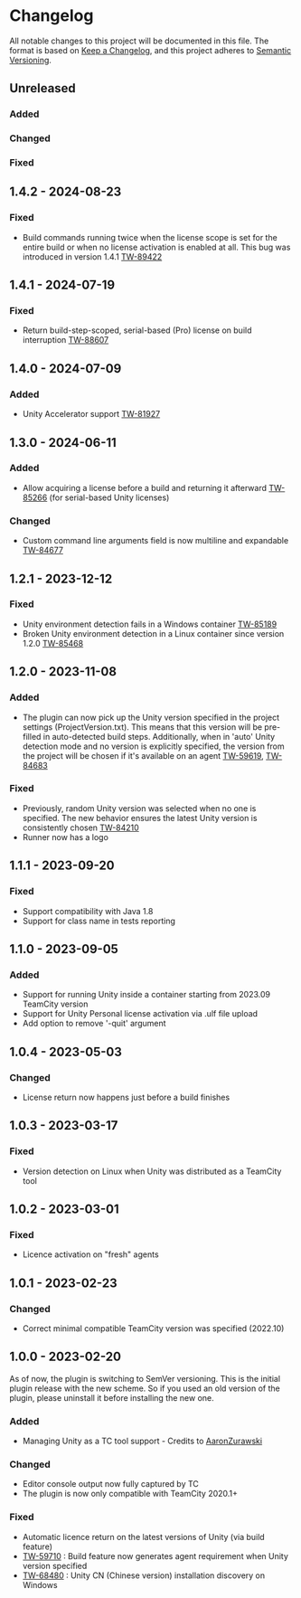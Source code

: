 # Changelog

All notable changes to this project will be documented in this file.
The format is based on [Keep a Changelog](https://keepachangelog.com/en/1.0.0/),
and this project adheres to [Semantic Versioning](https://semver.org/spec/v2.0.0.html).

## Unreleased

### Added

### Changed

### Fixed

## 1.4.2 - 2024-08-23

### Fixed

- Build commands running twice when the license scope is set for the entire build or when no license activation is enabled at all.
This bug was introduced in version 1.4.1 [TW-89422](https://youtrack.jetbrains.com/issue/TW-89422)

## 1.4.1 - 2024-07-19

### Fixed

- Return build-step-scoped, serial-based (Pro) license on build interruption [TW-88607](https://youtrack.jetbrains.com/issue/TW-88607)

## 1.4.0 - 2024-07-09

### Added

- Unity Accelerator support [TW-81927](https://youtrack.jetbrains.com/issue/TW-81927)

## 1.3.0 - 2024-06-11

### Added

- Allow acquiring a license before a build and returning it afterward [TW-85266](https://youtrack.jetbrains.com/issue/TW-85266) (for serial-based Unity licenses)

### Changed

- Custom command line arguments field is now multiline and expandable [TW-84677](https://youtrack.jetbrains.com/issue/TW-84677)

## 1.2.1 - 2023-12-12

### Fixed

- Unity environment detection fails in a Windows container [TW-85189](https://youtrack.jetbrains.com/issue/TW-85189)
- Broken Unity environment detection in a Linux container since version 1.2.0 [TW-85468](https://youtrack.jetbrains.com/issue/TW-85468)

## 1.2.0 - 2023-11-08

### Added

- The plugin can now pick up the Unity version specified in the project settings (ProjectVersion.txt).
This means that this version will be pre-filled in auto-detected build steps. Additionally, when in 'auto'
Unity detection mode and no version is explicitly specified, the version from the project will be chosen if it's available on an agent
[TW-59619](https://youtrack.jetbrains.com/issue/TW-59619), [TW-84683](https://youtrack.jetbrains.com/issue/TW-84683)

### Fixed

- Previously, random Unity version was selected when no one is specified.
The new behavior ensures the latest Unity version is consistently chosen [TW-84210](https://youtrack.jetbrains.com/issue/TW-84210)
- Runner now has a logo

## 1.1.1 - 2023-09-20

### Fixed

- Support compatibility with Java 1.8
- Support for class name in tests reporting

## 1.1.0 - 2023-09-05

### Added

- Support for running Unity inside a container starting from 2023.09 TeamCity version
- Support for Unity Personal license activation via .ulf file upload
- Add option to remove '-quit' argument

## 1.0.4 - 2023-05-03

### Changed

- License return now happens just before a build finishes

## 1.0.3 - 2023-03-17

### Fixed

- Version detection on Linux when Unity was distributed as a TeamCity tool

## 1.0.2 - 2023-03-01

### Fixed

- Licence activation on "fresh" agents

## 1.0.1 - 2023-02-23

### Changed

- Correct minimal compatible TeamCity version was specified (2022.10)

## 1.0.0 - 2023-02-20

As of now, the plugin is switching to SemVer versioning. This is the initial plugin release with the new scheme.
So if you used an old version of the plugin, please uninstall it before installing the new one.

### Added

- Managing Unity as a TC tool support - Credits to [AaronZurawski](https://github.com/AaronZurawski)

### Changed

- Editor console output now fully captured by TC
- The plugin is now only compatible with TeamCity 2020.1+

### Fixed

- Automatic licence return on the latest versions of Unity (via build feature)
- [TW-59710](https://youtrack.jetbrains.com/issue/TW-59710)
\: Build feature now generates agent requirement when Unity version specified
- [TW-68480](https://youtrack.jetbrains.com/issue/TW-68480)
\: Unity CN (Chinese version) installation discovery on Windows
